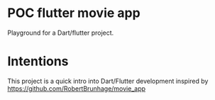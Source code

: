 # POC flutter movie app
Playground for a Dart/flutter project.

# Intentions
This project is a quick intro into Dart/Flutter development inspired by https://github.com/RobertBrunhage/movie_app
